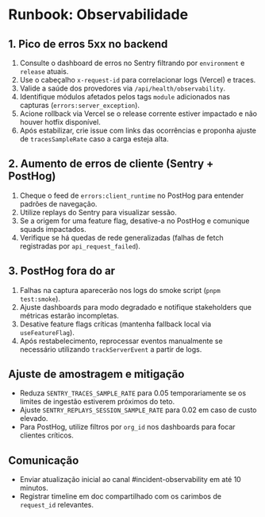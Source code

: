 # Runbook: Observabilidade

## 1. Pico de erros 5xx no backend
1. Consulte o dashboard de erros no Sentry filtrando por `environment` e `release` atuais.
2. Use o cabeçalho `x-request-id` para correlacionar logs (Vercel) e traces.
3. Valide a saúde dos provedores via `/api/health/observability`.
4. Identifique módulos afetados pelos tags `module` adicionados nas capturas (`errors:server_exception`).
5. Acione rollback via Vercel se o release corrente estiver impactado e não houver hotfix disponível.
6. Após estabilizar, crie issue com links das ocorrências e proponha ajuste de `tracesSampleRate` caso a carga esteja alta.

## 2. Aumento de erros de cliente (Sentry + PostHog)
1. Cheque o feed de `errors:client_runtime` no PostHog para entender padrões de navegação.
2. Utilize replays do Sentry para visualizar sessão.
3. Se a origem for uma feature flag, desative-a no PostHog e comunique squads impactados.
4. Verifique se há quedas de rede generalizadas (falhas de fetch registradas por `api_request_failed`).

## 3. PostHog fora do ar
1. Falhas na captura aparecerão nos logs do smoke script (`pnpm test:smoke`).
2. Ajuste dashboards para modo degradado e notifique stakeholders que métricas estarão incompletas.
3. Desative feature flags críticas (mantenha fallback local via `useFeatureFlag`).
4. Após restabelecimento, reprocessar eventos manualmente se necessário utilizando `trackServerEvent` a partir de logs.

## Ajuste de amostragem e mitigação
- Reduza `SENTRY_TRACES_SAMPLE_RATE` para 0.05 temporariamente se os limites de ingestão estiverem próximos do teto.
- Ajuste `SENTRY_REPLAYS_SESSION_SAMPLE_RATE` para 0.02 em caso de custo elevado.
- Para PostHog, utilize filtros por `org_id` nos dashboards para focar clientes críticos.

## Comunicação
- Enviar atualização inicial ao canal #incident-observability em até 10 minutos.
- Registrar timeline em doc compartilhado com os carimbos de `request_id` relevantes.

